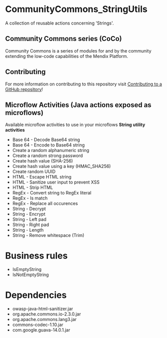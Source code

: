# CommunityCommons_StringUtils
A collection of reusable actions concerning 'Strings'.

## Community Commons series (CoCo)
Community Commons is a series of modules for and by the community extending the low-code capabilities of the Mendix Platform.

## Contributing
For more information on contributing to this repository visit [Contributing to a GitHub repository](https://world.mendix.com/display/howto50/Contributing+to+a+GitHub+repository)!

## Microflow Activities (Java actions exposed as microflows)
Available microflow activities to use in your microflows
**String utility activities**
- Base 64 - Decode Base64 string
- Base 64 - Encode to Base64 string
- Create a random alphanumeric string
- Create a random strong password
- Create hash value (SHA-256)
- Create hash value using a key (HMAC_SHA256)
- Create random UUID
- HTML - Escape HTML string
- HTML - Sanitize user input to prevent XSS
- HTML - Strip HTML
- RegEx - Convert string to RegEx literal
- RegEx - Is match
- RegEx - Replace all occurences
- String - Decrypt
- String - Encrypt
- String - Left pad
- String - Right pad
- String - Length
- String - Remove whitespace (Trim)

# Business rules
- IsEmptyString
- IsNotEmptyString

# Dependencies
- owasp-java-html-sanitizer.jar
- org.apache.commons.io-2.3.0.jar
- org.apache.commons.lang3.jar
- commons-codec-1.10.jar
- com.google.guava-14.0.1.jar